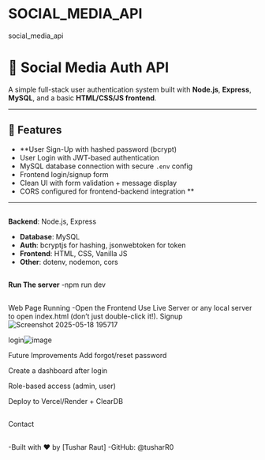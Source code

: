 # SOCIAL_MEDIA_API
social_media_api
# 🔐 Social Media Auth API

A simple full-stack user authentication system built with **Node.js**, **Express**, **MySQL**, and a basic **HTML/CSS/JS frontend**.

---

## 🚀 Features

- **User Sign-Up with hashed password (bcrypt)
- User Login with JWT-based authentication
- MySQL database connection with secure `.env` config
- Frontend login/signup form
- Clean UI with form validation + message display
- CORS configured for frontend-backend integration
**
---
## 
**Backend**: Node.js, Express
- **Database**: MySQL
- **Auth**: bcryptjs for hashing, jsonwebtoken for token
- **Frontend**: HTML, CSS, Vanilla JS
- **Other**: dotenv, nodemon, cors
##
**Run The server**
-npm run dev
##
Web Page Running
-Open the Frontend
Use Live Server or any local server to open index.html (don’t just double-click it!).
Signup
![Screenshot 2025-05-18 195717](https://github.com/user-attachments/assets/9fa4f3b6-4bb2-4917-a862-58ac61bf87ed)

login![image](https://github.com/user-attachments/assets/a9a7bb2b-d8fc-4e94-8c80-c13f041820fe)


Future Improvements
Add forgot/reset password

Create a dashboard after login

Role-based access (admin, user)

Deploy to Vercel/Render + ClearDB
##
 Contact
 ##
-Built with ❤️ by [Tushar Raut]
-GitHub: @tusharR0


